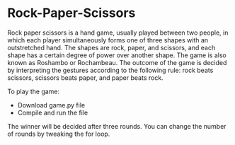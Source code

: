 # Rock-Paper-Scissors
Rock paper scissors is a hand game, usually played between two people, in which each player simultaneously forms one of three shapes with an outstretched hand. The shapes are rock, paper, and scissors, and each shape has a certain degree of power over another shape. The game is also known as Roshambo or Rochambeau. The outcome of the game is decided by interpreting the gestures according to the following rule: rock beats scissors, scissors beats paper, and paper beats rock.

To play the game:
- Download game.py file
- Compile and run the file

The winner will be decided after three rounds. You can change the number of rounds by tweaking the for loop.
